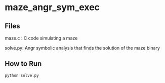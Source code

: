 # maze_angr_sym_exec

## Files

maze.c : C code simulating a maze

solve.py: Angr symbolic analysis that finds the solution of the maze binary

## How to Run

`python solve.py`
